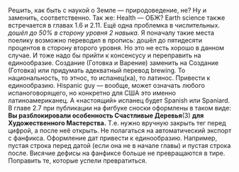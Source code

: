 Решить, как быть с наукой о Земле — природоведение, не? Ну и заменить, соответственно.
Так же: Health — ОБЖ?
Earth science также встречается в главах 1.6 и 2.11.
<empty-line>
Ещё одна проблемка в числительных.
<i>дошёл до 50% в сторону уровня 2 навыка.</i>
Я поначалу такие места поелику возможно переводил в пропись: дошёл до пятидесяти процентов в сторону второго уровня. Но это не есть хорошо в данном случае. И тоже надо бы прийти к консенсусу и переправить на единообразие.
<empty-line>
Создание (Готовка и Варение) заменить на Создание (Готовка) или придумать адекватный перевод brewing.
<empty-line>
То национальность, то этнос, то испанец(ка), то латинос. Привести к единообразию.
Hispanic guy — вообще, может означать любого испаноговорящего, но конкретно для США это именно латиноамериканец. А «настоящий» испанец будет Spanish или Spaniard.
<empty-line>
В главе 2.7 при публикации на фигбуке сноски оформлены в таком виде:
<b>Вы разблокировали особенность Счастливые Деревья</b>(3) <b>для Художественного Мастерства.</b>
Т.е. нужно вручную закрыть тег перед цифрой, а после неё открыть. Не полагаться на автоматический экспорт с фанфикса.
<empty-line>
Оформление дат привести к единообразию. Например, пустая строка перед датой (если она не в начале главы) и пустая строка после.
<empty-line>
Висячие дефисы на фанфиксе больше не превращаются в тире. Поправить те, которые успели превратиться.
<empty-line>
